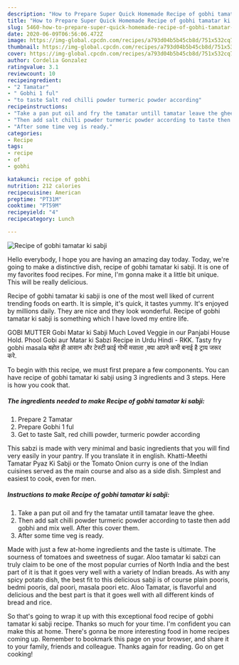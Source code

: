 ```yaml
---
description: "How to Prepare Super Quick Homemade Recipe of gobhi tamatar ki sabji"
title: "How to Prepare Super Quick Homemade Recipe of gobhi tamatar ki sabji"
slug: 5460-how-to-prepare-super-quick-homemade-recipe-of-gobhi-tamatar-ki-sabji
date: 2020-06-09T06:56:06.472Z
image: https://img-global.cpcdn.com/recipes/a793d04b5b45cb8d/751x532cq70/recipe-of-gobhi-tamatar-ki-sabji-recipe-main-photo.jpg
thumbnail: https://img-global.cpcdn.com/recipes/a793d04b5b45cb8d/751x532cq70/recipe-of-gobhi-tamatar-ki-sabji-recipe-main-photo.jpg
cover: https://img-global.cpcdn.com/recipes/a793d04b5b45cb8d/751x532cq70/recipe-of-gobhi-tamatar-ki-sabji-recipe-main-photo.jpg
author: Cordelia Gonzalez
ratingvalue: 3.1
reviewcount: 10
recipeingredient:
- "2 Tamatar"
- " Gobhi 1 ful"
- "to taste Salt red chilli powder turmeric powder according"
recipeinstructions:
- "Take a pan put oil and fry the tamatar untill tamatar leave the ghee."
- "Then add salt chilli powder turmeric powder according to taste then add gobhi and mix well. After this cover them."
- "After some time veg is ready."
categories:
- Recipe
tags:
- recipe
- of
- gobhi

katakunci: recipe of gobhi 
nutrition: 212 calories
recipecuisine: American
preptime: "PT31M"
cooktime: "PT59M"
recipeyield: "4"
recipecategory: Lunch

---
```



![Recipe of gobhi tamatar ki sabji](https://img-global.cpcdn.com/recipes/a793d04b5b45cb8d/751x532cq70/recipe-of-gobhi-tamatar-ki-sabji-recipe-main-photo.jpg)

Hello everybody, I hope you are having an amazing day today. Today, we're going to make a distinctive dish, recipe of gobhi tamatar ki sabji. It is one of my favorites food recipes. For mine, I'm gonna make it a little bit unique. This will be really delicious.

Recipe of gobhi tamatar ki sabji is one of the most well liked of current trending foods on earth. It is simple, it's quick, it tastes yummy. It's enjoyed by millions daily. They are nice and they look wonderful. Recipe of gobhi tamatar ki sabji is something which I have loved my entire life.

GOBI MUTTER Gobi Matar ki Sabji Much Loved Veggie in our Panjabi House Hold. Phool Gobi aur Matar ki Sabzi Recipe in Urdu Hindi - RKK. Tasty fry gobhi masala बहोत ही आसान और टेस्टी फ्राई गोभी मसाला ,क्या आपने कभी बनाई है ट्राय जरूर करे.


To begin with this recipe, we must first prepare a few components. You can have recipe of gobhi tamatar ki sabji using 3 ingredients and 3 steps. Here is how you cook that.

<!--inarticleads1-->

##### The ingredients needed to make Recipe of gobhi tamatar ki sabji:

1. Prepare 2 Tamatar
1. Prepare  Gobhi 1 ful
1. Get to taste Salt, red chilli powder, turmeric powder according


This sabzi is made with very minimal and basic ingredients that you will find very easily in your pantry. If you translate it in english. Khatti-Meethi Tamatar Pyaz Ki Sabji or the Tomato Onion curry is one of the Indian cuisines served as the main course and also as a side dish. Simplest and easiest to cook, even for men. 

<!--inarticleads2-->

##### Instructions to make Recipe of gobhi tamatar ki sabji:

1. Take a pan put oil and fry the tamatar untill tamatar leave the ghee.
1. Then add salt chilli powder turmeric powder according to taste then add gobhi and mix well. After this cover them.
1. After some time veg is ready.


Made with just a few at-home ingredients and the taste is ultimate. The sourness of tomatoes and sweetness of sugar. Aloo tamatar ki sabzi can truly claim to be one of the most popular curries of North India and the best part of it is that it goes very well with a variety of Indian breads. As with any spicy potato dish, the best fit to this delicious sabji is of course plain pooris, bedmi pooris, dal poori, masala poori etc. Aloo Tamatar, is flavorful and delicious and the best part is that it goes well with all different kinds of bread and rice. 

So that's going to wrap it up with this exceptional food recipe of gobhi tamatar ki sabji recipe. Thanks so much for your time. I'm confident you can make this at home. There's gonna be more interesting food in home recipes coming up. Remember to bookmark this page on your browser, and share it to your family, friends and colleague. Thanks again for reading. Go on get cooking!
